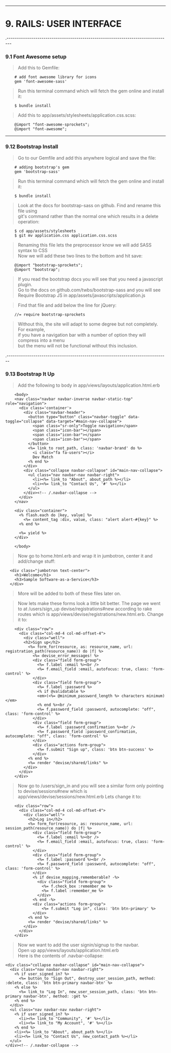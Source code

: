 --------------------------------------------------------------------------------

# 9. RAILS: USER INTERFACE
  
.--------------------------------------------------------------------------------
### 9.1 Font Awesome setup

> Add this to Gemfile:

		# add font awesome library for icons
		gem 'font-awesome-sass'
		
> Run this terminal command which will fetch the gem online and install it:

		$ bundle install
		
> Add this to app/assets/stylesheets/application.css.scss:

		@import "font-awesome-sprockets";
		@import "font-awesome";
	






--------------------------------------------------------------------------------
### 9.12 Bootstrap Install

> Go to our Gemfile and add this anywhere logical and save the file:  

		# adding bootstrap's gem
		gem 'bootstrap-sass'
	
> Run this terminal command which will fetch the gem online and install it:

		$ bundle install 
	
> Look at the docs for bootstrap-sass on github. Find and rename this file using  
git's command rather than the normal one which results in a delete operation:

		$ cd app/assets/stylesheets 
		$ git mv application.css application.css.scss
	
> Renaming this file lets the preprocessor know we will add SASS syntax to CSS  
Now we will add these two lines to the bottom and hit save:

		@import "bootstrap-sprockets";
		@import "bootstrap";

> If you read the bootstrap docs you will see that you need a javascript plugin.  
Go to the docs on github.com/twbs/bootstrap-sass and you will see  
Require Bootstrap JS in app/assets/javascripts/application.js 

> Find that file and add below the line for jQuery:

		//= require bootstrap-sprockets

> Without this, the site will adapt to some degree but not completely. For example,  
if you have a navigation bar with a number of option they will compress into a menu  
but the menu will not be functional without this inclusion.  


.-------------------------------------------------------------------------------
### 9.13 Bootstrap It Up   

> Add the following to body in app/views/layouts/application.html.erb

		<body>
		<nav class="navbar navbar-inverse navbar-static-top" role="navigation">
		  <div class='container'>
		    <div class="navbar-header">
		      <button type="button" class="navbar-toggle" data-toggle="collapse" data-target="#main-nav-collapse">
		        <span class="sr-only">Toggle navigation</span>
		        <span class="icon-bar"></span>
		        <span class="icon-bar"></span>
		        <span class="icon-bar"></span>
		      </button>
		      <%= link_to root_path, class: 'navbar-brand' do %>
		        <i class="fa fa-users"></i>
		        Dev Match
		      <% end %>
		    </div>
		    <div class="collapse navbar-collapse" id="main-nav-collapse">
		      <ul class="nav navbar-nav navbar-right">
		        <li><%= link_to "About", about_path %></li>
		        <li><%= link_to "Contact Us", '#' %></li>
		      </ul>
		    </div><!-- /.navbar-collapse -->
		  </div>
		</nav>
		  
		<div class="container">
		  <% flash.each do |key, value| %>
		    <%= content_tag :div, value, class: "alert alert-#{key}" %>
		  <% end %>
		  
		  <%= yield %>
		</div>
		  
		</body>

> Now go to home.html.erb and wrap it in jumbotron, center it and add/change stuff:  

      <div class="jumbotron text-center">
        <h1>Welcome</h1>
        <h3>Sample Software-as-a-Service</h3>
      </div>
      
> More will be added to both of these files later on.


> Now lets make these forms look a little bit better. The page we went to at 
/users/sign_up devise/registrations#new according to rake routes which is 
app/views/devise/registrations/new.html.erb. Change it to:  

		<div class="row">
		  <div class="col-md-4 col-md-offset-4">
			<div class="well">
			<h2>Sign up</h2>
			  <%= form_for(resource, as: resource_name, url: registration_path(resource_name)) do |f| %>
				<%= devise_error_messages! %>
				<div class="field form-group">
				  <%= f.label :email %><br />
				  <%= f.email_field :email, autofocus: true, class: 'form-control' %>
				</div>
				<div class="field form-group">
				  <%= f.label :password %>
				  <% if @validatable %>
				  <em>(<%= @minimum_password_length %> characters minimum)</em>
				  <% end %><br />
				  <%= f.password_field :password, autocomplete: "off", class: 'form-control' %>
				</div>
				<div class="field form-group">
				  <%= f.label :password_confirmation %><br />
				  <%= f.password_field :password_confirmation, autocomplete: "off", class: 'form-control' %>
				</div>
				<div class="actions form-group">
				  <%= f.submit "Sign up", class: 'btn btn-success' %>
				</div>
			  <% end %>
			  <%= render "devise/shared/links" %>
			</div>
		  </div>
		</div>

> Now go to /users/sign_in and you will see a similar form only pointing to 
devise/sessions#new which is app/views/devise/sessions/new.html.erb
Lets change it to: 

		<div class="row">
		  <div class="col-md-4 col-md-offset-4">
			<div class="well">
			  <h2>Log in</h2>
			  <%= form_for(resource, as: resource_name, url: session_path(resource_name)) do |f| %>
				<div class="field form-group">
				  <%= f.label :email %><br />
				  <%= f.email_field :email, autofocus: true, class: 'form-control' %>
				</div>
				<div class="field form-group">
				  <%= f.label :password %><br />
				  <%= f.password_field :password, autocomplete: "off", class: 'form-control' %>
				</div>
				<% if devise_mapping.rememberable? -%>
				  <div class="field form-group">
					<%= f.check_box :remember_me %>
					<%= f.label :remember_me %>
				  </div>
				<% end -%>
				<div class="actions form-group">
					<%= f.submit "Log in", class: 'btn btn-primary' %>
				</div>
			  <% end %>
			  <%= render "devise/shared/links" %>
			</div>
		  </div>
		</div>
   
> Now we want to add the user signin/signup to the navbar.  
Open up app/views/layouts/application.html.erb  
Here is the contents of .navbar-collapse:

    <div class="collapse navbar-collapse" id="main-nav-collapse">
      <div class="nav navbar-nav navbar-right">
        <% if user_signed_in? %>
          <%= button_to "Sign Out", destroy_user_session_path, method: :delete, class: 'btn btn-primary navbar-btn' %>
        <% else %>
          <%= link_to "Log In", new_user_session_path, class: 'btn btn-primary navbar-btn', method: :get %>
        <% end %>
      </div>
      <ul class="nav navbar-nav navbar-right">
        <% if user_signed_in? %>
          <li><%= link_to "Community", '#' %></li>
          <li><%= link_to "My Account", '#' %></li>
        <% end %>
        <li><%= link_to "About", about_path %></li>
        <li><%= link_to "Contact Us", new_contact_path %></li>
      </ul>
    </div><!-- /.navbar-collapse -->
    
